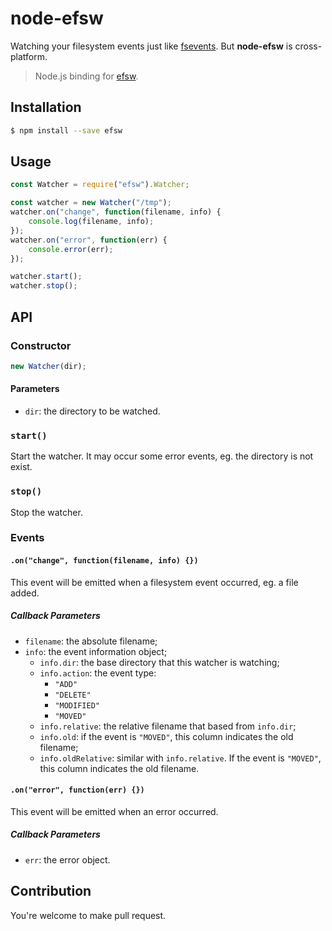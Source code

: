 # node-efsw

Watching your filesystem events just like [fsevents](https://www.npmjs.com/package/fsevents). But **node-efsw** is cross-platform.

> Node.js binding for [efsw](https://github.com/SpartanJ/efsw).

## Installation

```sh
$ npm install --save efsw
```

## Usage

```js
const Watcher = require("efsw").Watcher;

const watcher = new Watcher("/tmp");
watcher.on("change", function(filename, info) {
    console.log(filename, info);
});
watcher.on("error", function(err) {
    console.error(err);
});

watcher.start();
watcher.stop();
```

## API

### Constructor

```js
new Watcher(dir);
```

#### Parameters

+ `dir`: the directory to be watched.

### `start()`

Start the watcher. It may occur some error events, eg. the directory is not exist.

### `stop()`

Stop the watcher.

### Events

#### `.on("change", function(filename, info) {})`

This event will be emitted when a filesystem event occurred, eg. a file added.

##### Callback Parameters

+ `filename`: the absolute filename;
+ `info`: the event information object;
    - `info.dir`: the base directory that this watcher is watching;
    - `info.action`: the event type:
        * `"ADD"`
        * `"DELETE"`
        * `"MODIFIED"`
        * `"MOVED"`
    - `info.relative`: the relative filename that based from `info.dir`;
    - `info.old`: if the event is `"MOVED"`, this column indicates the old filename;
    - `info.oldRelative`: similar with `info.relative`. If the event is `"MOVED"`, this column indicates the old filename.

#### `.on("error", function(err) {})`

This event will be emitted when an error occurred.

##### Callback Parameters

+ `err`: the error object.

## Contribution

You're welcome to make pull request.
